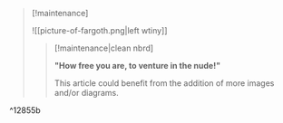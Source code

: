 > [!maintenance] 
> 
> ![[picture-of-fargoth.png|left wtiny]]
> 
> > [!maintenance|clean nbrd]
> > 
> > **"How free you are, to venture in the nude!"**
> >
> > This article could benefit from the addition of more images and/or diagrams.

^12855b
